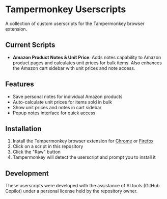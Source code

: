 # Tampermonkey Userscripts

A collection of custom userscripts for the Tampermonkey browser extension.

## Current Scripts

- **Amazon Product Notes & Unit Price**: Adds notes capability to Amazon product pages and calculates unit prices for bulk items. Also enhances the Amazon cart sidebar with unit prices and note access.

## Features

- Save personal notes for individual Amazon products
- Auto-calculate unit prices for items sold in bulk
- Show unit prices and notes in cart sidebar
- Popup notes interface for quick access

## Installation

1. Install the Tampermonkey browser extension for [Chrome](https://chrome.google.com/webstore/detail/tampermonkey/dhdgffkkebhmkfjojejmpbldmpobfkfo) or [Firefox](https://addons.mozilla.org/en-US/firefox/addon/tampermonkey/)
2. Click on a script in this repository
3. Click the "Raw" button
4. Tampermonkey will detect the userscript and prompt you to install it

## Development

These userscripts were developed with the assistance of AI tools (GitHub Copilot) under a personal license held by the repository owner.

